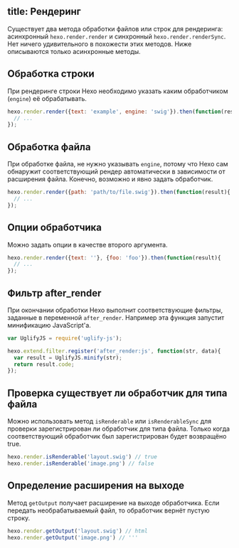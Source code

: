 title: Рендеринг
---
Существует два метода обработки файлов или строк для рендеринга: асинхронный `hexo.render.render` и синхронный `hexo.render.renderSync`. Нет ничего удивительного в похожести этих методов. Ниже описываются только асинхронные методы.

## Обработка строки

При рендеринге строки Hexo необходимо указать каким обработчиком (`engine`) её обрабатывать.

``` js
hexo.render.render({text: 'example', engine: 'swig'}).then(function(result){
  // ...
});
```

## Обработка файла

При обработке файла, не нужно указывать `engine`, потому что Hexo сам обнаружит соответствующий рендер автоматически в зависимости от расширения файла. Конечно, возможно и явно задать обработчик.

``` js
hexo.render.render({path: 'path/to/file.swig'}).then(function(result){
  // ...
});
```

## Опции обработчика

Можно задать опции в качестве второго аргумента.

``` js
hexo.render.render({text: ''}, {foo: 'foo'}).then(function(result){
  // ...
});
```

## Фильтр after_render

При окончании обработки Hexo выполнит соответствующие фильтры, заданные в переменной `after_render`. Например эта функция запустит минификацию JavaScript'а.

``` js
var UglifyJS = require('uglify-js');

hexo.extend.filter.register('after_render:js', function(str, data){
  var result = UglifyJS.minify(str);
  return result.code;
});
```

## Проверка существует ли обработчик для типа файла

Можно использовать метод `isRenderable` или `isRenderableSync` для проверки зарегистрирован ли обработчик для типа файла. Только когда соответствующий обработчик был зарегистрирован будет возвращёно true.

``` js
hexo.render.isRenderable('layout.swig') // true
hexo.render.isRenderable('image.png') // false
```

## Определение расширения на выходе

Метод `getOutput` получает расширение на выходе обработчика. Если передать необрабатываемый файл, то обработчик вернёт пустую строку.

``` js
hexo.render.getOutput('layout.swig') // html
hexo.render.getOutput('image.png') // '''
```
